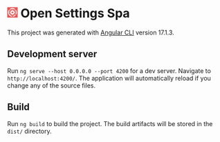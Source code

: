 # <img src="logo/open-settings-logo.png" alt="Header" width="24"/> Open Settings Spa

This project was generated with [Angular CLI](https://github.com/angular/angular-cli) version 17.1.3.

## Development server

Run `ng serve --host 0.0.0.0 --port 4200` for a dev server. Navigate to `http://localhost:4200/`. The application will automatically reload if you change any of the source files.

## Build

Run `ng build` to build the project. The build artifacts will be stored in the `dist/` directory.
